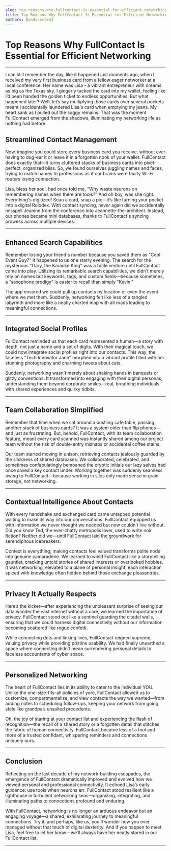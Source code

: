 ```yaml
---
slug: top-reasons-why-fullcontact-is-essential-for-efficient-networking
title: Top Reasons Why FullContact Is Essential for Efficient Networking
authors: [undirected]
---
```



# Top Reasons Why FullContact Is Essential for Efficient Networking

---

I can still remember the day, like it happened just moments ago, when I received my very first business card from a fellow eager networker at a local conference. Her name was Lisa - a vibrant entrepreneur with dreams as big as the Texas sky. I gingerly tucked the card into my wallet, feeling like I’d been handed the golden ticket to endless opportunities. But what happened later? Well, let’s say multiplying those cards over several pockets meant I accidentally laundered Lisa's card when emptying my jeans. My heart sank as I pulled out the soggy remains. That was the moment FullContact emerged from the shadows, illuminating my networking life as nothing had before.

## Streamlined Contact Management

Now, imagine you could store every business card you receive, without ever having to dog-ear it or leave it in a forgotten nook of your wallet. FullContact does exactly that—it turns cluttered stacks of business cards into pixel-perfect, organized bliss. So, we found ourselves juggling names and faces, trying to match names to professions as if our brains were faulty Wi-Fi routers losing connection.

Lisa, bless her soul, had once told me, “Why waste neurons on remembering names when there are tools?” And oh boy, was she right. Everything's digitized! Scan a card, snap a pic—it’s like turning your pocket into a digital Rolodex. With contact syncing, never again did we accidentally misspell Jeanine from the conference into Jeannette-the-architect. Instead, our phones became mini databases, thanks to FullContact's syncing prowess across multiple devices.

---

## Enhanced Search Capabilities

Remember losing your friend's number because you saved them as "Cool Event Guy?" It happened to us one starry evening. The search for the mysterious "Gary, the Karaoke King" was a futile venture until FullContact came into play. Utilizing its remarkable search capabilities, we didn’t merely rely on names but keywords, tags, and custom fields—because sometimes, a “saxophone prodigy” is easier to recall than simply "Kevin."

The app ensured we could pull up contacts by location or even the event where we met them. Suddenly, networking felt like less of a tangled labyrinth and more like a neatly charted map with all roads leading to meaningful connections.

---

## Integrated Social Profiles

FullContact reminded us that each card represented a human—a story with depth, not just a name and a set of digits. With their magical touch, we could now integrate social profiles right into our contacts. This way, the faceless "Tech Innovator Jane" morphed into a vibrant profile filled with her stunning photography and charming tweets about cats.

Suddenly, networking wasn't merely about shaking hands in banquets or glitzy conventions. It transformed into engaging with their digital personas, understanding them beyond corporate smiles—real, breathing individuals with shared experiences and quirky tidbits.

---

## Team Collaboration Simplified

Remember that time when we sat around a bustling café table, passing another stack of business cards? It was a system older than flip phones—and just as frustrating. But, behold, FullContact, with its team collaboration feature, meant every card scanned was instantly shared among our project team without the risk of double-entry mishaps or accidental coffee stains.

Our team started moving in unison, retrieving contacts jealously guarded by the slickness of shared databases. We collaborated, celebrated, and sometimes confabulatingly bemoaned the cryptic initials our lazy selves had once saved a key contact under. Working together was suddenly seamless owing to FullContact—because working in silos only made sense in grain storage, not networking.

---

## Contextual Intelligence About Contacts

With every handshake and exchanged card came untapped potential waiting to make its way into our conversations. FullContact equipped us with information we never thought we needed but now couldn't live without. Did you know Ted, the ever-chatty metropolis lover, used to write noir fiction? Neither did we—until FullContact laid the groundwork for serendipitous icebreakers.

Context is everything; making contacts feel valued transforms polite nods into genuine camaraderie. We learned to wield FullContact like a storytelling gauntlet, cracking untold stories of shared interests or overlooked hobbies. It was networking, elevated to a plane of personal insight, each interaction spiced with knowledge often hidden behind those exchange pleasantries.

---

## Privacy It Actually Respects

Here’s the kicker—after experiencing the unpleasant surprise of seeing our data wander the vast internet without a care, we learned the importance of privacy. FullContact stood out like a sentinel guarding the citadel walls, ensuring that we could harness digital connectivity without our information becoming scattered like rogue confetti.

While connecting dots and linking lives, FullContact reigned supreme, valuing privacy while providing pristine usability. We had finally unearthed a space where connecting didn’t mean surrendering personal details to faceless accountants of cyber space.

---

## Personalized Networking

The heart of FullContact lies in its ability to cater to the individual YOU. Unlike the one-size-fits-all policies of yore, FullContact allowed us to customize, compartmentalize, and view contacts the way we wanted—from adding notes to scheduling follow-ups, keeping your network from going stale like grandpa’s unsalted precedents.

Oh, the joy of staring at your contact list and experiencing the flash of recognition—the recall of a shared story or a forgotten detail that stitches the fabric of human connectivity. FullContact became less of a tool and more of a trusted confidant, whispering reminders and connections uniquely ours.

---

## Conclusion

Reflecting on the last decade of my network-building escapades, the emergence of FullContact dramatically improved and evolved how we viewed personal and professional connectivity. It echoed Lisa’s early guidance: use tools when neurons err. FullContact stood resilient like a lighthouse in turbulent networking seas—organizing, integrating, and illuminating paths to connections profound and enduring.

With FullContact, networking is no longer an arduous endeavor but an engaging voyage—a shared, exhilarating journey to meaningful connections. Try it, and perhaps, like us, you'll wonder how you ever managed without that touch of digital dexterity. And if you happen to meet Lisa, feel free to let her know—we’ll always have her neatly stored in our FullContact list.

---